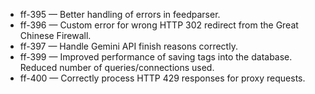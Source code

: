 
- ff-395 — Better handling of errors in feedparser.
- ff-396 — Custom error for wrong HTTP 302 redirect from the Great Chinese Firewall.
- ff-397 — Handle Gemini API finish reasons correctly.
- ff-399 — Improved performance of saving tags into the database. Reduced number of queries/connections used.
- ff-400 — Correctly process HTTP 429 responses for proxy requests.
